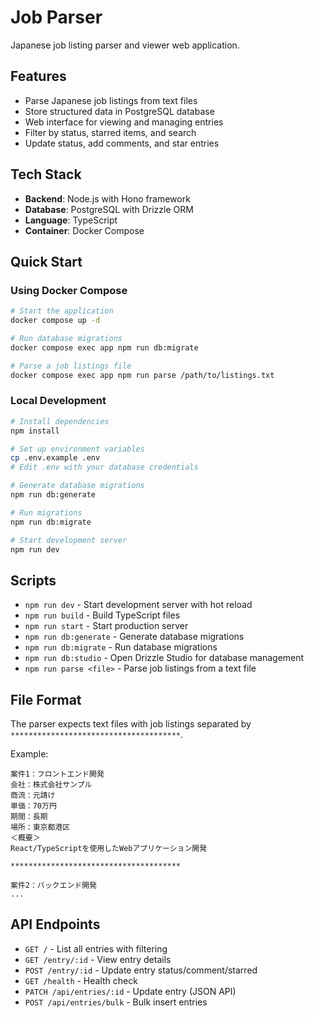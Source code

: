 # Job Parser

Japanese job listing parser and viewer web application.

## Features

- Parse Japanese job listings from text files
- Store structured data in PostgreSQL database
- Web interface for viewing and managing entries
- Filter by status, starred items, and search
- Update status, add comments, and star entries

## Tech Stack

- **Backend**: Node.js with Hono framework
- **Database**: PostgreSQL with Drizzle ORM
- **Language**: TypeScript
- **Container**: Docker Compose

## Quick Start

### Using Docker Compose

```bash
# Start the application
docker compose up -d

# Run database migrations
docker compose exec app npm run db:migrate

# Parse a job listings file
docker compose exec app npm run parse /path/to/listings.txt
```

### Local Development

```bash
# Install dependencies
npm install

# Set up environment variables
cp .env.example .env
# Edit .env with your database credentials

# Generate database migrations
npm run db:generate

# Run migrations
npm run db:migrate

# Start development server
npm run dev
```

## Scripts

- `npm run dev` - Start development server with hot reload
- `npm run build` - Build TypeScript files
- `npm run start` - Start production server
- `npm run db:generate` - Generate database migrations
- `npm run db:migrate` - Run database migrations
- `npm run db:studio` - Open Drizzle Studio for database management
- `npm run parse <file>` - Parse job listings from a text file

## File Format

The parser expects text files with job listings separated by `**************************************`.

Example:
```
案件1：フロントエンド開発
会社：株式会社サンプル
商流：元請け
単価：70万円
期間：長期
場所：東京都港区
＜概要＞
React/TypeScriptを使用したWebアプリケーション開発

**************************************

案件2：バックエンド開発
...
```

## API Endpoints

- `GET /` - List all entries with filtering
- `GET /entry/:id` - View entry details
- `POST /entry/:id` - Update entry status/comment/starred
- `GET /health` - Health check
- `PATCH /api/entries/:id` - Update entry (JSON API)
- `POST /api/entries/bulk` - Bulk insert entries